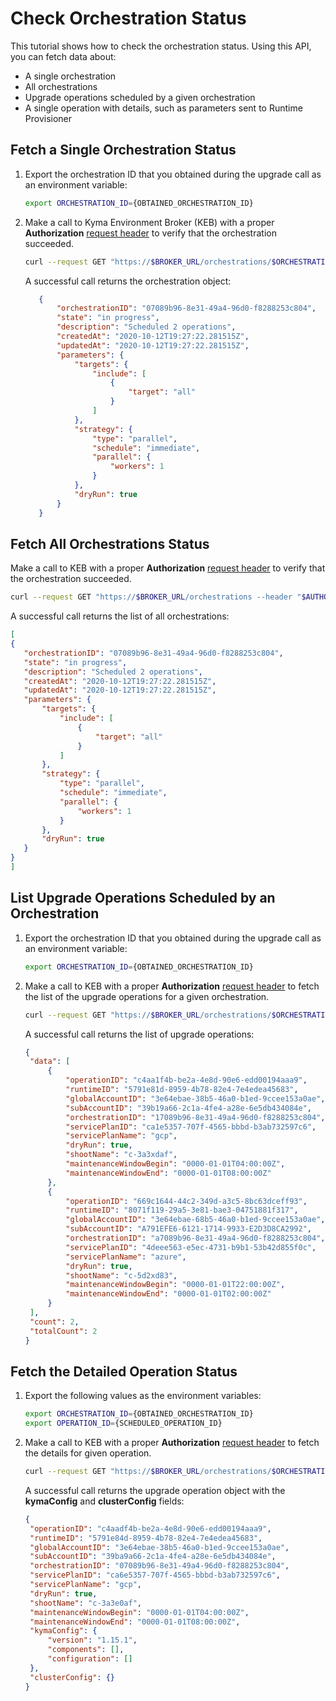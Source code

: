 # Check Orchestration Status

This tutorial shows how to check the orchestration status. Using this API, you can fetch data about:
- A single orchestration
- All orchestrations
- Upgrade operations scheduled by a given orchestration
- A single operation with details, such as parameters sent to Runtime Provisioner

## Fetch a Single Orchestration Status

1. Export the orchestration ID that you obtained during the upgrade call as an environment variable:

   ```bash
   export ORCHESTRATION_ID={OBTAINED_ORCHESTRATION_ID}
   ```

2. Make a call to Kyma Environment Broker (KEB) with a proper **Authorization** [request header](01-10-authorization.md) to verify that the orchestration succeeded.

   ```bash
   curl --request GET "https://$BROKER_URL/orchestrations/$ORCHESTRATION_ID --header "$AUTHORIZATION_HEADER""
   ```

   A successful call returns the orchestration object:
   ```json
      {
          "orchestrationID": "07089b96-8e31-49a4-96d0-f8288253c804",
          "state": "in progress",
          "description": "Scheduled 2 operations",
          "createdAt": "2020-10-12T19:27:22.281515Z",
          "updatedAt": "2020-10-12T19:27:22.281515Z",
          "parameters": {
              "targets": {
                  "include": [
                      {
                          "target": "all"
                      }
                  ]
              },
              "strategy": {
                  "type": "parallel",
                  "schedule": "immediate",
                  "parallel": {
                      "workers": 1
                  }
              },
              "dryRun": true
          }
      }
   ```

## Fetch All Orchestrations Status

Make a call to KEB with a proper **Authorization** [request header](01-10-authorization.md) to verify that the orchestration succeeded.

   ```bash
   curl --request GET "https://$BROKER_URL/orchestrations --header "$AUTHORIZATION_HEADER""
   ```

A successful call returns the list of all orchestrations:

   ```json
[
  {
      "orchestrationID": "07089b96-8e31-49a4-96d0-f8288253c804",
      "state": "in progress",
      "description": "Scheduled 2 operations",
      "createdAt": "2020-10-12T19:27:22.281515Z",
      "updatedAt": "2020-10-12T19:27:22.281515Z",
      "parameters": {
          "targets": {
              "include": [
                  {
                      "target": "all"
                  }
              ]
          },
          "strategy": {
              "type": "parallel",
              "schedule": "immediate",
              "parallel": {
                  "workers": 1
              }
          },
          "dryRun": true
      }
  }
]
   ```

## List Upgrade Operations Scheduled by an Orchestration

1. Export the orchestration ID that you obtained during the upgrade call as an environment variable:

   ```bash
   export ORCHESTRATION_ID={OBTAINED_ORCHESTRATION_ID}
   ```

2. Make a call to KEB with a proper **Authorization** [request header](01-10-authorization.md) to fetch the list of the upgrade operations for a given orchestration.

   ```bash
   curl --request GET "https://$BROKER_URL/orchestrations/$ORCHESTRATION_ID/operations --header "$AUTHORIZATION_HEADER""
   ```

   A successful call returns the list of upgrade operations:

      ```json
   {
       "data": [
           {
               "operationID": "c4aa1f4b-be2a-4e8d-90e6-edd00194aaa9",
               "runtimeID": "5791e81d-8959-4b78-82e4-7e4edea45683",
               "globalAccountID": "3e64ebae-38b5-46a0-b1ed-9ccee153a0ae",
               "subAccountID": "39b19a66-2c1a-4fe4-a28e-6e5db434084e",
               "orchestrationID": "17089b96-8e31-49a4-96d0-f8288253c804",
               "servicePlanID": "ca1e5357-707f-4565-bbbd-b3ab732597c6",
               "servicePlanName": "gcp",
               "dryRun": true,
               "shootName": "c-3a3xdaf",
               "maintenanceWindowBegin": "0000-01-01T04:00:00Z",
               "maintenanceWindowEnd": "0000-01-01T08:00:00Z"
           },
           {
               "operationID": "669c1644-44c2-349d-a3c5-8bc63dceff93",
               "runtimeID": "8071f119-29a5-3e81-bae3-04751881f317",
               "globalAccountID": "3e64ebae-68b5-46a0-b1ed-9ccee153a0ae",
               "subAccountID": "A791EFE6-6121-1714-9933-E2D3D8CA2992",
               "orchestrationID": "a7089b96-8e31-49a4-96d0-f8288253c804",
               "servicePlanID": "4deee563-e5ec-4731-b9b1-53b42d855f0c",
               "servicePlanName": "azure",
               "dryRun": true,
               "shootName": "c-5d2xd83",
               "maintenanceWindowBegin": "0000-01-01T22:00:00Z",
               "maintenanceWindowEnd": "0000-01-01T02:00:00Z"
           }
       ],
       "count": 2,
       "totalCount": 2
   }
      ```

## Fetch the Detailed Operation Status

1. Export the following values as the environment variables:

   ```bash
   export ORCHESTRATION_ID={OBTAINED_ORCHESTRATION_ID}
   export OPERATION_ID={SCHEDULED_OPERATION_ID}
   ```

2. Make a call to KEB with a proper **Authorization** [request header](01-10-authorization.md) to fetch the details for given operation.

   ```bash
   curl --request GET "https://$BROKER_URL/orchestrations/$ORCHESTRATION_ID/operations/$OPERATION_ID --header "$AUTHORIZATION_HEADER""
   ```

   A successful call returns the upgrade operation object with the **kymaConfig** and **clusterConfig** fields:

      ```json
   {
       "operationID": "c4aadf4b-be2a-4e8d-90e6-edd00194aaa9",
       "runtimeID": "5791e84d-8959-4b78-82e4-7e4edea45683",
       "globalAccountID": "3e64ebae-38b5-46a0-b1ed-9ccee153a0ae",
       "subAccountID": "39ba9a66-2c1a-4fe4-a28e-6e5db434084e",
       "orchestrationID": "07089b96-8e31-49a4-96d0-f8288253c804",
       "servicePlanID": "ca6e5357-707f-4565-bbbd-b3ab732597c6",
       "servicePlanName": "gcp",
       "dryRun": true,
       "shootName": "c-3a3e0af",
       "maintenanceWindowBegin": "0000-01-01T04:00:00Z",
       "maintenanceWindowEnd": "0000-01-01T08:00:00Z",
       "kymaConfig": {
           "version": "1.15.1",
           "components": [],
           "configuration": []
       },
       "clusterConfig": {}
   }
      ```
